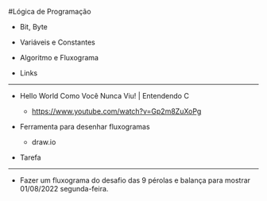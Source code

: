 #Lógica de Programação
- Bit, Byte
- Variáveis e Constantes
- Algoritmo e Fluxograma

- Links
------------------
- Hello World Como Você Nunca Viu! | Entendendo C
  - https://www.youtube.com/watch?v=Gp2m8ZuXoPg
- Ferramenta para desenhar fluxogramas
  - draw.io
  
- Tarefa
------------------
- Fazer um fluxograma do desafio das 9 pérolas e balança para mostrar 01/08/2022 segunda-feira.